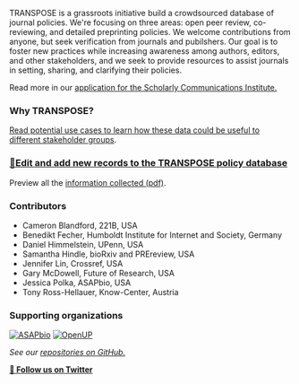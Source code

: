 TRANSPOSE is a grassroots initiative build a crowdsourced database of journal policies. We're focusing on three areas: open peer review, co-reviewing, and detailed preprinting policies. We welcome contributions from anyone, but seek verification from journals and pubilshers. Our goal is to foster new practices while increasing awareness among authors, editors, and other stakeholders, and we seek to provide resources to assist journals in setting, sharing, and clarifying their policies.

Read more in our [application for the Scholarly Communications Institute.](https://docs.google.com/document/d/1vcsf2pzQelBVUF6GaSU4FQ8JhDVvq4wrpc4ulZPA7hE/edit#heading=h.v9lrq4a95j57)

### Why TRANSPOSE?
[Read potential use cases to learn how these data could be useful to different stakeholder groups](./usecases.html).

### [📝Edit and add new records to the TRANSPOSE policy database](https://docs.google.com/spreadsheets/d/e/2PACX-1vQVQVbwRTFymY1yMMPvHRLzEhlnm0HZ1ZEKvWeNjjbYtvyYuZ4_6eTqrJ0LkQDVF8ASwv62U3uw4V18/pubhtml?gid=1520385021&single=true)

Preview all the [information collected (pdf)](https://transpose-publishing.github.io/images/TRANSPOSE%20policy%20editor%20-%20Google%20Forms%202018%2010%2011.pdf).

### Contributors
- Cameron Blandford, 221B, USA
- Benedikt Fecher, Humboldt Institute for Internet and Society, Germany
- Daniel Himmelstein, UPenn, USA
- Samantha Hindle, bioRxiv and PREreview, USA
- Jennifer Lin, Crossref, USA
- Gary McDowell, Future of Research, USA
- Jessica Polka, ASAPbio, USA
- Tony Ross-Hellauer, Know-Center, Austria

### Supporting organizations
[![ASAPbio](transpose-publishing.github.io/images/ASAP-small.png)](http://asapbio.org)
[![OpenUP](transpose-publishing.github.io/images/openup-small.png)](http://openup-h2020.eu/)

_See our [repositories on GitHub.](https://github.com/transpose-publishing)_

**[💬 Follow us on Twitter](https://twitter.com/TRANSPOSEsci)**

<!--- When displaying SHERPA data:
### Data sources
[![Sherpa Romeo](transpose-publishing.github.io/images/romeosmall.gif)](http://www.sherpa.ac.uk/RoMEO.php)
This information is derived from the RoMEO database which is compiled by SHERPA and has been modified for use here. Data from SHERPA RoMEO is licensed under a [Creative Commons Attribution-NonCommercial-ShareAlike 2.5 License.](https://creativecommons.org/licenses/by-nc-sa/2.5/)
--->


<!--- Original text
You can use the [editor on GitHub](https://github.com/transpose-publishing/transpose-publishing/edit/master/index.md) to maintain and preview the content for your website in Markdown files.

Whenever you commit to this repository, GitHub Pages will run [Jekyll](https://jekyllrb.com/) to rebuild the pages in your site, from the content in your Markdown files.

### Markdown

Markdown is a lightweight and easy-to-use syntax for styling your writing. It includes conventions for

```markdown
Syntax highlighted code block

# Header 1
## Header 2
### Header 3

- Bulleted
- List

1. Numbered
2. List

**Bold** and _Italic_ and `Code` text

[Link](url) and ![Image](src)
```

For more details see [GitHub Flavored Markdown](https://guides.github.com/features/mastering-markdown/).

### Jekyll Themes

Your Pages site will use the layout and styles from the Jekyll theme you have selected in your [repository settings](https://github.com/transpose-publishing/transpose-publishing/settings). The name of this theme is saved in the Jekyll `_config.yml` configuration file.

### Support or Contact

Having trouble with Pages? Check out our [documentation](https://help.github.com/categories/github-pages-basics/) or [contact support](https://github.com/contact) and we’ll help you sort it out.
--->
